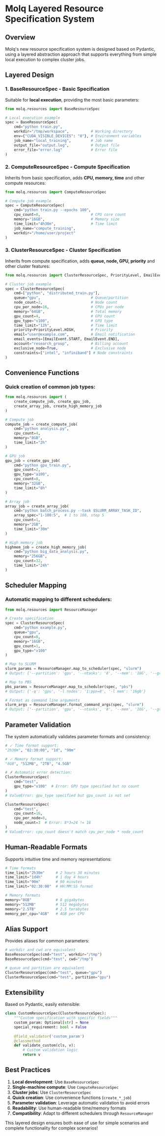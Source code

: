 # Molq Layered Resource Specification System

## Overview

Molq's new resource specification system is designed based on Pydantic, using a layered abstraction approach that supports everything from simple local execution to complex cluster jobs.

## Layered Design

### 1. BaseResourceSpec - Basic Specification
Suitable for **local execution**, providing the most basic parameters:

```python
from molq.resources import BaseResourceSpec

# Local execution example
spec = BaseResourceSpec(
    cmd="python train.py",
    workdir="/tmp/workspace",          # Working directory
    env={"CUDA_VISIBLE_DEVICES": "0"}, # Environment variables
    job_name="local_training",         # Job name
    output_file="output.log",          # Output file
    error_file="error.log"             # Error file
)
```

### 2. ComputeResourceSpec - Compute Specification
Inherits from basic specification, adds **CPU, memory, time** and other compute resources:

```python
from molq.resources import ComputeResourceSpec

# Compute job example
spec = ComputeResourceSpec(
    cmd="python train.py --epochs 100",
    cpu_count=8,                       # CPU core count
    memory="16GB",                     # Memory size
    time_limit="4h30m",                # Time limit
    job_name="compute_training",
    workdir="/home/user/project"
)
```

### 3. ClusterResourceSpec - Cluster Specification
Inherits from compute specification, adds **queue, node, GPU, priority** and other cluster features:

```python
from molq.resources import ClusterResourceSpec, PriorityLevel, EmailEvent

# Cluster job example
spec = ClusterResourceSpec(
    cmd=["python", "distributed_train.py"],
    queue="gpu",                       # Queue/partition
    node_count=2,                      # Node count
    cpu_per_node=16,                   # CPUs per node
    memory="64GB",                     # Total memory
    gpu_count=4,                       # GPU count
    gpu_type="v100",                   # GPU type
    time_limit="12h",                  # Time limit
    priority=PriorityLevel.HIGH,       # Priority
    email="user@example.com",          # Email notification
    email_events=[EmailEvent.START, EmailEvent.END],
    account="research_group",          # Billing account
    exclusive_node=True,               # Exclusive node
    constraints=["intel", "infiniband"] # Node constraints
)
```

## Convenience Functions

### Quick creation of common job types:

```python
from molq.resources import (
    create_compute_job, create_gpu_job, 
    create_array_job, create_high_memory_job
)

# Compute job
compute_job = create_compute_job(
    cmd="python analysis.py",
    cpu_count=4,
    memory="8GB",
    time_limit="2h"
)

# GPU job
gpu_job = create_gpu_job(
    cmd="python gpu_train.py",
    gpu_count=2,
    gpu_type="a100",
    cpu_count=8,
    memory="32GB",
    time_limit="8h"
)

# Array job
array_job = create_array_job(
    cmd="python batch_process.py --task $SLURM_ARRAY_TASK_ID",
    array_spec="1-100:5",  # 1 to 100, step 5
    cpu_count=1,
    memory="2GB",
    time_limit="30m"
)

# High memory job
highmem_job = create_high_memory_job(
    cmd="python big_data_analysis.py",
    memory="256GB",
    cpu_count=32,
    time_limit="24h"
)
```

## Scheduler Mapping

### Automatic mapping to different schedulers:

```python
from molq.resources import ResourceManager

# Create specification
spec = ClusterResourceSpec(
    cmd="python example.py",
    queue="gpu",
    cpu_count=8,
    memory="16GB",
    gpu_count=1,
    gpu_type="v100"
)

# Map to SLURM
slurm_params = ResourceManager.map_to_scheduler(spec, "slurm")
# Output: {'--partition': 'gpu', '--ntasks': '8', '--mem': '16G', '--gres': 'gpu:v100:1'}

# Map to PBS
pbs_params = ResourceManager.map_to_scheduler(spec, "pbs")
# Output: {'-q': 'gpu', '-l nodes': '1:ppn=8', '-l mem': '16gb'}

# Format as command line arguments
slurm_args = ResourceManager.format_command_args(spec, "slurm")
# Output: ['--partition', 'gpu', '--ntasks', '8', '--mem', '16G', '--gres', 'gpu:v100:1']
```

## Parameter Validation

The system automatically validates parameter formats and consistency:

```python
# ✓ Time format support:
"2h30m", "02:30:00", "1d", "90m"

# ✓ Memory format support:
"8GB", "512MB", "2TB", "4.5GB"

# ✗ Automatic error detection:
ClusterResourceSpec(
    cmd="test",
    gpu_type="v100"  # Error: GPU type specified but no count
)
# ValueError: gpu_type specified but gpu_count is not set

ClusterResourceSpec(
    cmd="test", 
    cpu_count=16,
    cpu_per_node=8,
    node_count=3  # Error: 8*3=24 != 16
)
# ValueError: cpu_count doesn't match cpu_per_node * node_count
```

## Human-Readable Formats

Supports intuitive time and memory representations:

```python
# Time formats
time_limit="2h30m"     # 2 hours 30 minutes
time_limit="1d4h"      # 1 day 4 hours  
time_limit="90m"       # 90 minutes
time_limit="02:30:00"  # HH:MM:SS format

# Memory formats
memory="8GB"           # 8 gigabytes
memory="512MB"         # 512 megabytes
memory="2.5TB"         # 2.5 terabytes
memory_per_cpu="4GB"   # 4GB per CPU
```

## Alias Support

Provides aliases for common parameters:

```python
# workdir and cwd are equivalent
BaseResourceSpec(cmd="test", workdir="/tmp")
BaseResourceSpec(cmd="test", cwd="/tmp")

# queue and partition are equivalent
ClusterResourceSpec(cmd="test", queue="gpu")
ClusterResourceSpec(cmd="test", partition="gpu")
```

## Extensibility

Based on Pydantic, easily extensible:

```python
class CustomResourceSpec(ClusterResourceSpec):
    """Custom specification with specific fields"""
    custom_param: Optional[str] = None
    special_requirement: bool = False
    
    @field_validator('custom_param')
    @classmethod
    def validate_custom(cls, v):
        # Custom validation logic
        return v
```

## Best Practices

1. **Local development**: Use `BaseResourceSpec`
2. **Single-machine compute**: Use `ComputeResourceSpec`  
3. **Cluster jobs**: Use `ClusterResourceSpec`
4. **Quick creation**: Use convenience functions (`create_*_job`)
5. **Parameter validation**: Leverage automatic validation to avoid errors
6. **Readability**: Use human-readable time/memory formats
7. **Compatibility**: Adapt to different schedulers through `ResourceManager`

This layered design ensures both ease of use for simple scenarios and complete functionality for complex scenarios!
